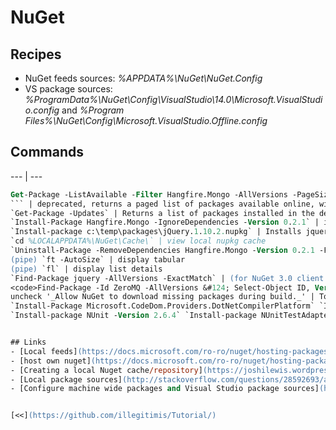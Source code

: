 # NuGet

## Recipes

+ NuGet feeds sources: _%APPDATA%\NuGet\NuGet.Config_
+ VS package sources: 
_%ProgramData%\NuGet\Config\VisualStudio\14.0\Microsoft.VisualStudio.config_ and 
_%Program Files%\NuGet\Config\Microsoft.VisualStudio.Offline.config_


## Commands


 --- | ---
 ```ps
Get-Package -ListAvailable -Filter Hangfire.Mongo -AllVersions -PageSize 5
``` | deprecated, returns a paged list of packages available online, with a search term and version history 
`Get-Package -Updates` | Returns a list of packages installed in the default project that have updates available in the current package source. 
`Install-Package Hangfire.Mongo -IgnoreDependencies -Version 0.2.1` | install specific version without dependencies 
`Install-package c:\temp\packages\jQuery.1.10.2.nupkg` | Installs jquery 1.10.2 package, using the .nupkg file under local path of c:\temp\packages. 
`cd %LOCALAPPDATA%\NuGet\Cache\` | view local nupkg cache 
`Uninstall-Package -RemoveDependencies Hangfire.Mongo -Version 0.2.1 -Force` | Forces an uninstall of the package even if another package depends on it. Uninstalls the package and its unused dependencies. If omitted, defaults to the latest version. |
(pipe) `ft -AutoSize` | display tabular
(pipe) `fl` | display list details
`Find-Package jquery -AllVersions -ExactMatch` | (for NuGet 3.0 client or higher) Returns jquery package with all versions available from the package source.
<code>Find-Package -Id ZeroMQ -AllVersions &#124; Select-Object ID, Version, Description, DownloadCount &#124; Sort-Object -Descending -Property DownloadCount</code> | detailed relevant package search 
uncheck '_Allow NuGet to download missing packages during build._' | To prevent NuGet from restoring packages during build, open the Visual Studio Options dialog, click on the Package Manager node 
`Install-Package Microsoft.CodeDom.Providers.DotNetCompilerPlatform` `Install-Package Microsoft.Net.Compilers` | c# 6.0 
`Install-package NUnit -Version 2.6.4` `Install-package NUnitTestAdapter -Version 2.0.0` | NUnit inside MSTest


## Links
- [Local feeds](https://docs.microsoft.com/ro-ro/nuget/hosting-packages/local-feeds)
- [host own nuget](https://docs.microsoft.com/ro-ro/nuget/hosting-packages/overview)
- [Creating a local Nuget cache/repository](https://joshilewis.wordpress.com/2012/01/13/creating-a-local-nuget-cacherepository/)
- [Local package sources](http://stackoverflow.com/questions/28592693/adding-nuget-package-sources-to-visual-studio-by-script) 
- [Configure machine wide packages and Visual Studio package sources](https://docs.microsoft.com/en-us/nuget/consume-packages/configuring-nuget-behavior)


[<<](https://github.com/illegitimis/Tutorial/)
